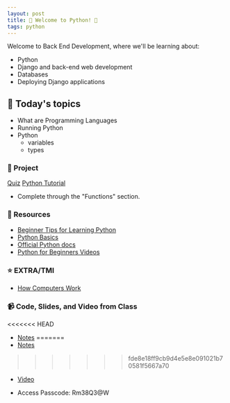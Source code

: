 ```yaml
---
layout: post
title: 🐍 Welcome to Python! 🐍
tags: python
---
```


Welcome to Back End Development, where we'll be learning about:

- Python
- Django and back-end web development
- Databases
- Deploying Django applications

## 📅 Today's topics

- What are Programming Languages
- Running Python
- Python
  - variables
  - types

### 🎯 Project

[Quiz](https://forms.gle/MPFaEDh5kZ6Q1jDm8)
[Python Tutorial](https://www.learnpython.org/)
* Complete through the "Functions" section.

### 🔖 Resources

* [Beginner Tips for Learning Python](https://realpython.com/python-beginner-tips/)
* [Python Basics](https://realpython.com/tutorials/basics/)
* [Official Python docs](https://docs.python.org/3/)
* [Python for Beginners Videos](https://www.youtube.com/watch?v=_uQrJ0TkZlc)

### ⭐️ EXTRA/TMI
* [How Computers Work](https://dev.to/sait/how-computers-work-89i)

### 📹 Code, Slides, and Video from Class

<<<<<<< HEAD
* [Notes](https://github.com/momentum-pt-team-1/notes)
=======
* [Notes](https://github.com/momentum-pt-team-1/notes/blob/main/intro-python.md)
>>>>>>> fde8e18ff9cb9d4e5e8e091021b70581f5667a70
* [Video](https://us02web.zoom.us/rec/share/2BwjYNu0KursLBkKhQPggpx8fzUH_9UOWZdVEh8inAeMmGUlgK6ltHqQBkrMAsfq.0xgF1j_9EIbqw80z)
- Access Passcode: Rm38Q3@W

